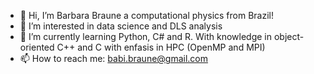 - 👋 Hi, I’m Barbara Braune a computational physics from Brazil!
- 👀 I’m interested in data science and DLS analysis
- 🌱 I’m currently learning Python, C# and R. With knowledge in object-oriented C++ and C with enfasis in HPC (OpenMP and MPI)
- 📫 How to reach me: babi.braune@gmail.com

<!---
barbarabraune/barbarabraune is a ✨ special ✨ repository because its `README.md` (this file) appears on your GitHub profile.
You can click the Preview link to take a look at your changes.
--->
